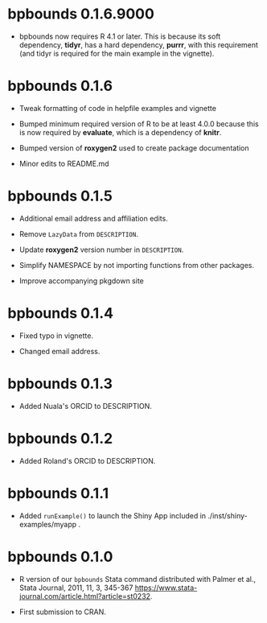# bpbounds 0.1.6.9000

* bpbounds now requires R 4.1 or later. This is because its soft dependency, **tidyr**, has a hard dependency, **purrr**, with this requirement (and tidyr is required for the main example in the vignette).

# bpbounds 0.1.6

* Tweak formatting of code in helpfile examples and vignette

* Bumped minimum required version of R to be at least 4.0.0 because this is now required by **evaluate**, which is a dependency of **knitr**.

* Bumped version of **roxygen2** used to create package documentation

* Minor edits to README.md

# bpbounds 0.1.5

* Additional email address and affiliation edits.

* Remove `LazyData` from `DESCRIPTION`.

* Update **roxygen2** version number in `DESCRIPTION`.

* Simplify NAMESPACE by not importing functions from other packages.

* Improve accompanying pkgdown site

# bpbounds 0.1.4

* Fixed typo in vignette.

* Changed email address.

# bpbounds 0.1.3

* Added Nuala's ORCID to DESCRIPTION.

# bpbounds 0.1.2

* Added Roland's ORCID to DESCRIPTION.

# bpbounds 0.1.1

* Added `runExample()` to launch the Shiny App included in ./inst/shiny-examples/myapp .

# bpbounds 0.1.0

* R version of our `bpbounds` Stata command distributed with Palmer et al., Stata Journal, 2011, 11, 3, 345-367 <https://www.stata-journal.com/article.html?article=st0232>.

* First submission to CRAN.
